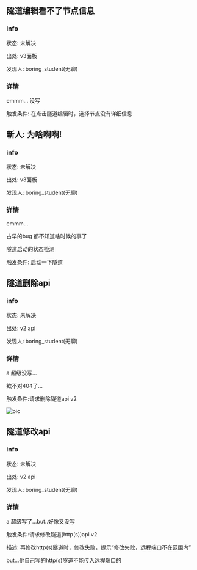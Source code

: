 ## 隧道编辑看不了节点信息
### info
状态: 未解决

出处: v3面板

发现人: boring_student(无聊)
### 详情
emmm... 没写

触发条件: 在点击隧道编辑时，选择节点没有详细信息

## 新人: 为啥啊啊!
### info
状态: 未解决

出处: v3面板

发现人: boring_student(无聊)
### 详情
emmm...

古早的bug 都不知道啥时候的事了

隧道启动的状态检测

触发条件: 启动一下隧道

## 隧道删除api
### info
状态: 未解决

出处: v2 api

发现人: boring_student(无聊)
### 详情
a 超级没写...

欸不对404了...

触发条件:请求删除隧道api v2

![pic](/res/BUG++/隧道删除api.png "pic")

## 隧道修改api
### info
状态: 未解决

出处: v2 api

发现人: boring_student(无聊)
### 详情
a 超级写了...but..好像又没写

触发条件:请求修改隧道(http(s))api v2

描述: 再修改http(s)隧道时，修改失败，提示“修改失败，远程端口不在范围内”

but...他自己写的http(s)隧道不能传入远程端口的
